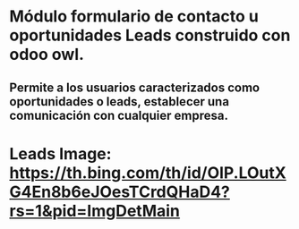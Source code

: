 #   Módulo formulario de contacto u oportunidades Leads construido con odoo owl.

##  Permite a los usuarios caracterizados como oportunidades o leads, establecer una comunicación con cualquier empresa.

# Leads Image: https://th.bing.com/th/id/OIP.LOutXG4En8b6eJOesTCrdQHaD4?rs=1&pid=ImgDetMain
